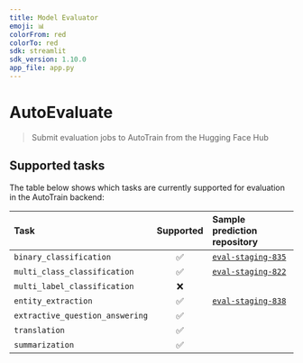 ```yaml
---
title: Model Evaluator
emoji: 📊
colorFrom: red
colorTo: red
sdk: streamlit
sdk_version: 1.10.0
app_file: app.py
---
```


# AutoEvaluate

> Submit evaluation jobs to AutoTrain from the Hugging Face Hub

## Supported tasks

The table below shows which tasks are currently supported for evaluation in the AutoTrain backend:

| Task                            | Supported | Sample prediction repository                                                        |
|:--------------------------------|:---------:|:------------------------------------------------------------------------------------|
| `binary_classification`         |     ✅     | [`eval-staging-835`](https://huggingface.co/datasets/autoevaluate/eval-staging-835) |
| `multi_class_classification`    |     ✅     | [`eval-staging-822`](https://huggingface.co/datasets/autoevaluate/eval-staging-822) |
| `multi_label_classification`    |     ❌     |                                                                                     |
| `entity_extraction`             |     ✅     | [`eval-staging-838`](https://huggingface.co/datasets/autoevaluate/eval-staging-838) |
| `extractive_question_answering` |     ✅     |                                                                                     |
| `translation`                   |     ✅     |                                                                                     |
| `summarization`                 |     ✅     |                                                                                     |
